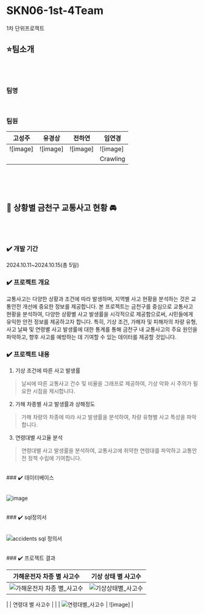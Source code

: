 # SKN06-1st-4Team
1차 단위프로젝트

## ⭐️팀소개
</br></br>
### 팀명
</br>

### 팀원
| 고성주 | 유경상 | 전하연 | 임연경 |
|--|--|--|--|
| ![image] | ![image] | ![image] | ![image] |
|  |  |  | Crawling |

</br></br></br>
## 🚨 상황별 금천구 교통사고 현황 🚘

</br></br>
### ✔️ 개발 기간
2024.10.11~2024.10.15(총 5일)
</br>
### ✔️ 프로젝트 개요
교통사고는 다양한 상황과 조건에 따라 발생하며, 지역별 사고 현황을 분석하는 것은 교통안전 개선에 중요한 정보를 제공합니다. 본 프로젝트는 금천구를 중심으로 교통사고 현황을 분석하여, 다양한 상황별 사고 발생률을 시각적으로 제공함으로써, 시민들에게 유익한 안전 정보를 제공하고자 합니다.
특히, 기상 조건, 가해자 및 피해자의 차량 유형, 사고 날짜 및 연령별 사고 발생률에 대한 통계를 통해 금천구 내 교통사고의 주요 원인을 파악하고, 향후 사고를 예방하는 데 기여할 수 있는 데이터를 제공할 것입니다.
</br>
### ✔️ 프로젝트 내용
1. 기상 조건에 따른 사고 발생률

> 날씨에 따른 교통사고 건수 및 비율을 그래프로 제공하여, 기상 악화 시 주의가 필요한 시점을 제시합니다.

2. 가해 차종별 사고 발생률과 상해정도
> 가해 차량의 차종에 따라 사고 발생률을 분석하여, 차량 유형별 사고 특성을 파악합니다.

3. 연령대별 사고율 분석
> 연령대별 사고 발생률을 분석하여, 교통사고에 취약한 연령대를 파악하고 교통안전 정책 수립에 기여합니다.

</br>
### ✔️ 데이터베이스

</br>
</br>

![image](https://github.com/user-attachments/assets/53a8ec90-3828-4c40-837e-cfb0f9d2425e)

</br>
### ✔️ sql정의서

</br>
</br>

![accidents sql 정의서](https://github.com/user-attachments/assets/8db329ba-f2af-4f0e-b16e-e571e3092b04)


</br>
### ✔️ 프로젝트 결과

| 가해운전자 차종 별 사고수 | 기상 상태 별 사고수 | 
|--|--|
| ![가해운전자 차종 별_사고수](https://github.com/user-attachments/assets/63ec36c2-2438-4761-b8bb-5d59a636ee8e) | ![기상상태별_사고수](https://github.com/user-attachments/assets/4a8ff576-3274-4c75-990e-6b9a0736c77a)
 |
| 연령대 별 사고수 |  |
| ![연령대별_사고수](https://github.com/user-attachments/assets/dd265a0c-80f2-4e55-b058-6737f4a7bc38)
 | ![image] |


